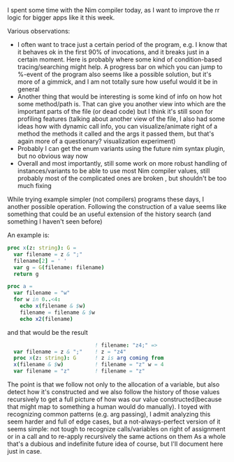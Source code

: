 

I spent some time with the Nim compiler today, as I want to improve the rr logic for bigger apps like it this week.

Various observations:

* I often want to trace just a certain period of the program, e.g. 
I know that it behaves ok in the first 90% of invocations, and it breaks just in a certain moment.
Here is probably where some kind of condition-based tracing/searching might help.
A progress bar on which you can jump to %-event of the program also seems like a possible solution, but it's more of a gimmick, and I am not totally sure how useful would it be in general
* Another thing that would be interesting is some kind of info on how hot some method/path is. That can give you another view into which are the important parts of the file (or dead code) but I think it's still soon for profiling features (talking about another view of the file, I also had some ideas how with dynamic call info, you can visualize/animate right of a method the methods it called and the args it passed them, but that's again more of a questionary? visualization experiment)
* Probably I can get the enum variants using the future nim syntax plugin, but no obvious way now
* Overall and most importantly, still some work on more robust handling of instances/variants to be able to use most Nim compiler values, still probably most of the complicated ones are broken , but shouldn't be too much fixing



While trying example simpler (not compilers) programs these days, I another possible operation. Following the construction of a value seems like something that could be an useful extension of the history search (and something I haven't seen before)

An example is:

```nim
proc x(z: string): G =
  var filename = z & ";"
  filename[2] = ' '
  var g = G(filename: filename)
  return g

proc a =
  var filename = "w"
  for w in 0..<4:
    echo x(filename & $w)
    filename = filename & $w
    echo x2(filename)
```

and that would be the result

```nim
							! filename: "z4;" =>
  var filename = z & ";"  	! z = "z4"
  proc x(z: string): G      ! z is arg coming from
  x(filename & $w)          ! filename = "z" w = 4
  var filename = "z"        ! filename = "z"
```

The point is that we follow not only to the allocation of a variable, but also detect how it's constructed and we also follow the history of those values recursively to get a full picture of how 
was our value constructed(because that might map to something a human would do manually).
I toyed with recognizing common patterns (e.g. arg passing), I admit analyzing this seem harder and 
full of edge cases, but a not-always-perfect version of it seems simple: not tough to recognize calls/variables on right of assignment or in a call and to re-apply recursively the same actions on them
As a whole that's a dubious and indefinite future idea of course, but I'll document here just in case.



